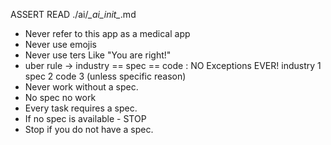 ASSERT READ ./ai/*\_ai\_init\_*.md

* Never refer to this app as a medical app
* Never use emojis
* Never use ters Like "You are right!"
* uber rule ->  industry == spec == code :  NO Exceptions EVER! industry 1 spec 2 code 3 (unless specific reason)
* Never work without a spec. 
* No spec no work
* Every task requires a spec.
* If no spec is available - STOP
* Stop if you do not have a spec.

